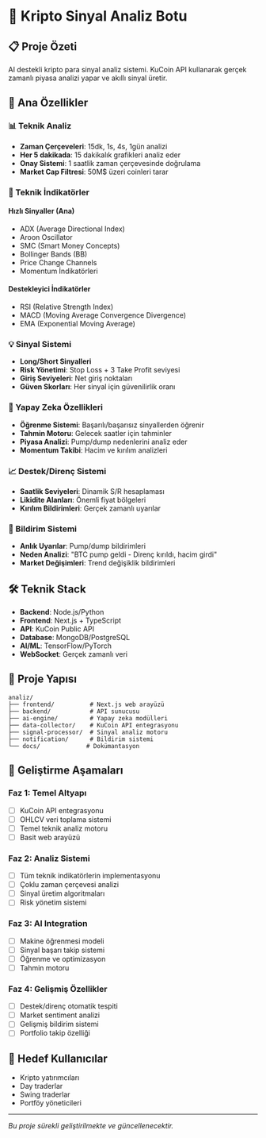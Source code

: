 # 🚀 Kripto Sinyal Analiz Botu

## 📋 Proje Özeti
AI destekli kripto para sinyal analiz sistemi. KuCoin API kullanarak gerçek zamanlı piyasa analizi yapar ve akıllı sinyal üretir.

## 🎯 Ana Özellikler

### 📊 Teknik Analiz
- **Zaman Çerçeveleri**: 15dk, 1s, 4s, 1gün analizi
- **Her 5 dakikada**: 15 dakikalık grafikleri analiz eder
- **Onay Sistemi**: 1 saatlik zaman çerçevesinde doğrulama
- **Market Cap Filtresi**: 50M$ üzeri coinleri tarar

### 🔧 Teknik İndikatörler

#### Hızlı Sinyaller (Ana)
- ADX (Average Directional Index)
- Aroon Oscillator  
- SMC (Smart Money Concepts)
- Bollinger Bands (BB)
- Price Change Channels
- Momentum İndikatörleri

#### Destekleyici İndikatörler
- RSI (Relative Strength Index)
- MACD (Moving Average Convergence Divergence)
- EMA (Exponential Moving Average)

### 💡 Sinyal Sistemi
- **Long/Short Sinyalleri**
- **Risk Yönetimi**: Stop Loss + 3 Take Profit seviyesi
- **Giriş Seviyeleri**: Net giriş noktaları
- **Güven Skorları**: Her sinyal için güvenilirlik oranı

### 🤖 Yapay Zeka Özellikleri
- **Öğrenme Sistemi**: Başarılı/başarısız sinyallerden öğrenir
- **Tahmin Motoru**: Gelecek saatler için tahminler
- **Piyasa Analizi**: Pump/dump nedenlerini analiz eder
- **Momentum Takibi**: Hacim ve kırılım analizleri

### 📈 Destek/Direnç Sistemi
- **Saatlik Seviyeleri**: Dinamik S/R hesaplaması
- **Likidite Alanları**: Önemli fiyat bölgeleri
- **Kırılım Bildirimleri**: Gerçek zamanlı uyarılar

### 🔔 Bildirim Sistemi
- **Anlık Uyarılar**: Pump/dump bildirimleri
- **Neden Analizi**: "BTC pump geldi - Direnç kırıldı, hacim girdi"
- **Market Değişimleri**: Trend değişiklik bildirimleri

## 🛠️ Teknik Stack
- **Backend**: Node.js/Python
- **Frontend**: Next.js + TypeScript
- **API**: KuCoin Public API
- **Database**: MongoDB/PostgreSQL
- **AI/ML**: TensorFlow/PyTorch
- **WebSocket**: Gerçek zamanlı veri

## 📁 Proje Yapısı
```
analiz/
├── frontend/          # Next.js web arayüzü
├── backend/           # API sunucusu
├── ai-engine/         # Yapay zeka modülleri
├── data-collector/    # KuCoin API entegrasyonu
├── signal-processor/  # Sinyal analiz motoru
├── notification/      # Bildirim sistemi
└── docs/             # Dokümantasyon
```

## 🚀 Geliştirme Aşamaları

### Faz 1: Temel Altyapı
- [ ] KuCoin API entegrasyonu
- [ ] OHLCV veri toplama sistemi
- [ ] Temel teknik analiz motoru
- [ ] Basit web arayüzü

### Faz 2: Analiz Sistemi
- [ ] Tüm teknik indikatörlerin implementasyonu
- [ ] Çoklu zaman çerçevesi analizi
- [ ] Sinyal üretim algoritmaları
- [ ] Risk yönetim sistemi

### Faz 3: AI Integration
- [ ] Makine öğrenmesi modeli
- [ ] Sinyal başarı takip sistemi
- [ ] Öğrenme ve optimizasyon
- [ ] Tahmin motoru

### Faz 4: Gelişmiş Özellikler
- [ ] Destek/direnç otomatik tespiti
- [ ] Market sentiment analizi
- [ ] Gelişmiş bildirim sistemi
- [ ] Portfolio takip özelliği

## 🎯 Hedef Kullanıcılar
- Kripto yatırımcıları
- Day traderlar
- Swing traderlar
- Portföy yöneticileri

---
*Bu proje sürekli geliştirilmekte ve güncellenecektir.* 